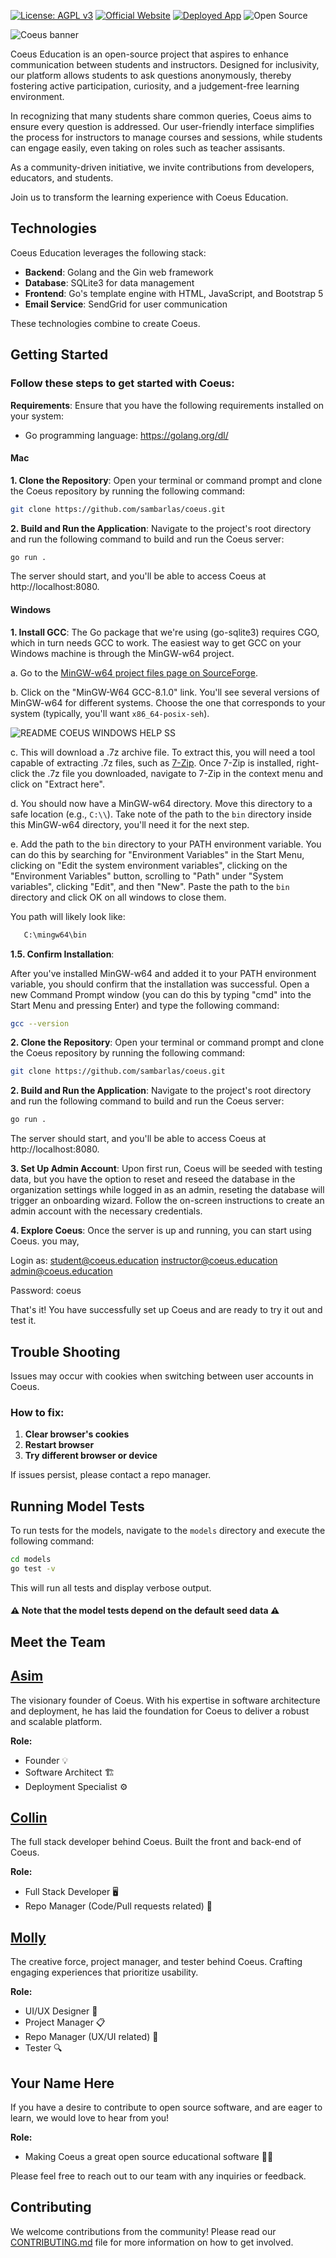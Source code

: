 [![License: AGPL v3](https://img.shields.io/badge/License-AGPL%20v3-blue.svg)](https://www.gnu.org/licenses/agpl-3.0)
[![Official Website](https://img.shields.io/badge/Website-coeus.education-blue)](https://coeus.education/)
[![Deployed App](https://img.shields.io/badge/Deployed_App-Visit-blue.svg)](http://dev.coeus.education/)
![Open Source](https://badges.frapsoft.com/os/v1/open-source.svg?v=103)



![Coeus banner](https://coeus.education/images/coeus-banner.png)

Coeus Education is an open-source project that aspires to enhance communication between students and instructors. Designed for inclusivity, our platform allows students to ask questions anonymously, thereby fostering active participation, curiosity, and a judgement-free learning environment.

In recognizing that many students share common queries, Coeus aims to ensure every question is addressed. Our user-friendly interface simplifies the process for instructors to manage courses and sessions, while students can engage easily, even taking on roles such as teacher assisants.

As a community-driven initiative, we invite contributions from developers, educators, and students.

Join us to transform the learning experience with Coeus Education.

## Technologies

Coeus Education leverages the following stack:

- **Backend**: Golang and the Gin web framework
- **Database**: SQLite3 for data management
- **Frontend**: Go's template engine with HTML, JavaScript, and Bootstrap 5
- **Email Service**: SendGrid for user communication

These technologies combine to create Coeus.


## Getting Started

### Follow these steps to get started with Coeus:

**Requirements**: Ensure that you have the following requirements installed on your system:
- Go programming language: https://golang.org/dl/

#### Mac

**1. Clone the Repository**: Open your terminal or command prompt and clone the Coeus repository by running the following command:
```bash
git clone https://github.com/sambarlas/coeus.git
```

**2. Build and Run the Application**: Navigate to the project's root directory and run the following command to build and run the Coeus server:

```bash
go run .
```
The server should start, and you'll be able to access Coeus at http://localhost:8080.

#### Windows

**1. Install GCC**:
   The Go package that we're using (go-sqlite3) requires CGO, which in turn needs GCC to work. The easiest way to get GCC on your Windows machine is through the MinGW-w64 project.

   a. Go to the [MinGW-w64 project files page on SourceForge](https://sourceforge.net/projects/mingw-w64/files/mingw-w64/).

   b. Click on the "MinGW-W64 GCC-8.1.0" link. You'll see several versions of MinGW-w64 for different systems. Choose the one that corresponds to your system (typically, you'll want `x86_64-posix-seh`).

![README COEUS WINDOWS HELP SS](https://github.com/asimbaig95/coeus/assets/88279562/44823119-6290-496f-b89a-ba6fd8e21685)


   c. This will download a .7z archive file. To extract this, you will need a tool capable of extracting .7z files, such as [7-Zip](https://www.7-zip.org/download.html). Once 7-Zip is installed, right-click the .7z file you downloaded, navigate to 7-Zip in the context menu and click on "Extract here".

   d. You should now have a MinGW-w64 directory. Move this directory to a safe location (e.g., `C:\\`). Take note of the path to the `bin` directory inside this MinGW-w64 directory, you'll need it for the next step.

   e. Add the path to the `bin` directory to your PATH environment variable. You can do this by searching for "Environment Variables" in the Start Menu, clicking on "Edit the system environment variables", clicking on the "Environment Variables" button, scrolling to "Path" under "System variables", clicking "Edit", and then "New". Paste the path to the `bin` directory and click OK on all windows to close them.
   
   You path will likely look like: 
```bash
   C:\mingw64\bin
```
**1.5. Confirm Installation**:
   
   After you've installed MinGW-w64 and added it to your PATH environment variable, you should confirm that the installation was successful. Open a new Command Prompt window (you can do this by typing "cmd" into the Start Menu and pressing Enter) and type the following command:

   ```bash
   gcc --version
```

**2. Clone the Repository**: Open your terminal or command prompt and clone the Coeus repository by running the following command:
```bash
git clone https://github.com/sambarlas/coeus.git
```

**2. Build and Run the Application**: Navigate to the project's root directory and run the following command to build and run the Coeus server:

```bash
go run .
```
The server should start, and you'll be able to access Coeus at http://localhost:8080.


**3. Set Up Admin Account**: Upon first run, Coeus will be seeded with testing data, but you have the option to reset and reseed the database in the organization settings while logged in as an admin, reseting the database will trigger an onboarding wizard. Follow the on-screen instructions to create an admin account with the necessary credentials.

**4. Explore Coeus**: Once the server is up and running, you can start using Coeus. 
you may,

Login as:
student@coeus.education
instructor@coeus.education
admin@coeus.education

Password:
coeus

That's it! You have successfully set up Coeus and are ready to try it out and test it.

## Trouble Shooting

Issues may occur with cookies when switching between user accounts in Coeus.

### How to fix:
1. **Clear browser's cookies**
2. **Restart browser**
3. **Try different browser or device**

If issues persist, please contact a repo manager.

## Running Model Tests

To run tests for the models, navigate to the `models` directory and execute the following command:

```bash
cd models
go test -v
```
This will run all tests and display verbose output.

#### ⚠️ Note that the model tests depend on the default seed data ⚠️



## Meet the Team

## [Asim](https://github.com/asimbaig95)
The visionary founder of Coeus. With his expertise in software architecture and deployment, he has laid the foundation for Coeus to deliver a robust and scalable platform.

**Role:** 
- Founder 💡
- Software Architect 🏗️
- Deployment Specialist ⚙️

## [Collin](https://github.com/Collin-W)
The full stack developer behind Coeus. Built the front and back-end of Coeus.

**Role:**
- Full Stack Developer 🖥️
- Repo Manager (Code/Pull requests related) 📁

## [Molly](https://github.com/mollyshwiff)
The creative force, project manager, and tester behind Coeus. Crafting engaging experiences that prioritize usability.

**Role:**
- UI/UX Designer 🎨
- Project Manager 📋
- Repo Manager (UX/UI related) 📁
- Tester 🔍

## Your Name Here
 If you have a desire to contribute to open source software, and are eager to learn, we would love to hear from you!

**Role:**
- Making Coeus a great open source educational software 🚀💪


Please feel free to reach out to our team with any inquiries or feedback.

## Contributing

We welcome contributions from the community! Please read our [CONTRIBUTING.md](CONTRIBUTING.md) file for more information on how to get involved.


